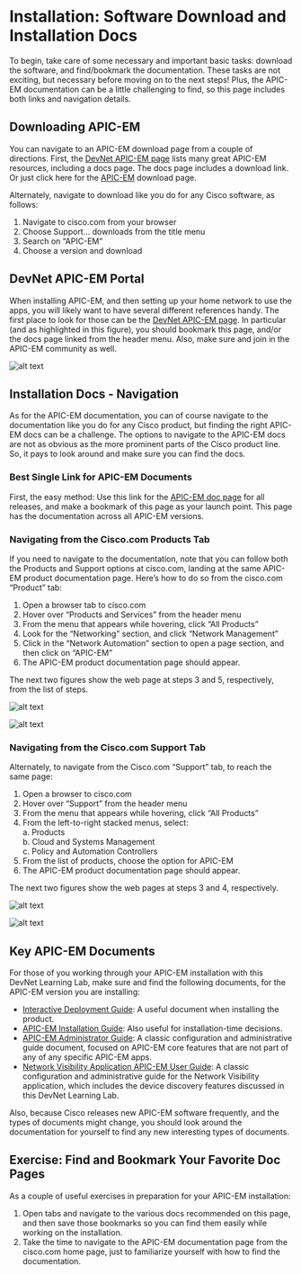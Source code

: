 # Installation: Software Download and Installation Docs
To begin, take care of some necessary and important basic tasks: download the software, and find/bookmark the documentation. These tasks are not exciting, but necessary before moving on to the next steps! Plus, the APIC-EM documentation can be a little challenging to find, so this page includes both links and navigation details.
## Downloading APIC-EM
You can navigate to an APIC-EM download page from a couple of directions. First, the [DevNet APIC-EM page](https://developer.cisco.com/site/apic-em/) lists many great APIC-EM resources, including a docs page. The docs page includes a download link. Or just click here for the [APIC-EM](https://developer.cisco.com/fileMedia/download/ff4eb410-6a49-40b7-ba27-ce4685c54254) download page.

Alternately, navigate to download like you do for any Cisco software, as follows:
1.	Navigate to cisco.com from your browser
2.	Choose Support… downloads from the title menu
3.	Search on “APIC-EM”
4.	Choose a version and download

## DevNet APIC-EM Portal
When installing APIC-EM, and then setting up your home network to use the apps, you will likely want to have several different references handy. The first place to look for those can be the [DevNet APIC-EM page](https://developer.cisco.com/site/apic-em/). In particular (and as highlighted in this figure), you should bookmark this page, and/or the docs page linked from the header menu. Also, make sure and join in the APIC-EM community as well.  

![alt text](/posts/files/01-apic-03-apic-install-discovery/assets/images/apic-3-02.png)

## Installation Docs - Navigation
As for the APIC-EM documentation, you can of course navigate to the documentation like you do for any Cisco product, but finding the right APIC-EM docs can be a challenge. The options to navigate to the APIC-EM docs are not as obvious as the more prominent parts of the Cisco product line. So, it pays to look around and make sure you can find the docs.
### Best Single Link for APIC-EM Documents
First, the easy method: Use this link for the [APIC-EM doc page](http://www.cisco.com/c/en/us/support/cloud-systems-management/one-enterprise-network-controller/tsd-products-support-series-home.html) for all releases, and make a bookmark of this page as your launch point. This page has the documentation across all APIC-EM versions.
### Navigating from the Cisco.com Products Tab
If you need to navigate to the documentation, note that you can follow both the Products and Support options at cisco.com, landing at the same APIC-EM product documentation page. Here’s how to do so from the cisco.com “Product” tab:
1.	Open a browser tab to cisco.com
2.	Hover over “Products and Services” from the header menu
3.	From the menu that appears while hovering, click “All Products”
4.	Look for the “Networking” section, and click “Network Management”
5.	Click in the “Network Automation” section to open a page section, and then click on “APIC-EM”
6.	The APIC-EM product documentation page should appear.

The next two figures show the web page at steps 3 and 5, respectively, from the list of steps.  

![alt text](/posts/files/01-apic-03-apic-install-discovery/assets/images/apic-3-03.png)

![alt text](/posts/files/01-apic-03-apic-install-discovery/assets/images/apic-3-04.png)



### Navigating from the Cisco.com Support Tab
Alternately, to navigate from the Cisco.com “Support” tab, to reach the same page:
1.	Open a browser to cisco.com
2.	Hover over “Support” from the header menu
3.	From the menu that appears while hovering, click “All Products”
4.	From the left-to-right stacked menus, select:  
 a.	Products  
 b.	Cloud and Systems Management  
 c.	Policy and Automation Controllers  
5.	From the list of products, choose the option for APIC-EM
6.	The APIC-EM product documentation page should appear.

The next two figures show the web pages at steps 3 and 4, respectively.

![alt text](/posts/files/01-apic-03-apic-install-discovery/assets/images/apic-3-05.png)

![alt text](/posts/files/01-apic-03-apic-install-discovery/assets/images/apic-3-06.png)

## Key APIC-EM Documents
For those of you working through your APIC-EM installation with this DevNet Learning Lab, make sure and find the following documents, for the APIC-EM version you are installing:

- [Interactive Deployment Guide](http://demand.cisco.com/APIC-EM_Deploy): A useful document when installing the product.  
- [APIC-EM Installation Guide](http://www.cisco.com/c/en/us/support/cloud-systems-management/one-enterprise-network-controller/products-installation-guides-list.html): Also useful for installation-time decisions.  
- [APIC-EM Administrator Guide](http://www.cisco.com/c/en/us/support/cloud-systems-management/one-enterprise-network-controller/products-installation-and-configuration-guides-list.html): A classic configuration and administrative guide document, focused on APIC-EM core features that are not part of any of any specific APIC-EM apps.  
- [Network Visibility Application APIC-EM User Guide](http://www.cisco.com/c/en/us/td/docs/cloud-systems-management/application-policy-infrastructure-controller-enterprise-module/1-5-x/network_visibility/user-guide/b_Cisco_Network_Visibility_User_Guide_1_5_0_x.html): A classic configuration and administrative guide for the Network Visibility application, which includes the device discovery features discussed in this DevNet Learning Lab.

Also, because Cisco releases new APIC-EM software frequently, and the types of documents might change, you should look around the documentation for yourself to find any new interesting types of documents.

## Exercise: Find and Bookmark Your Favorite Doc Pages
As a couple of useful exercises in preparation for your APIC-EM installation:
1.	Open tabs and navigate to the various docs recommended on this page, and then save those bookmarks so you can find them easily while working on the installation.
2.	Take the time to navigate to the APIC-EM documentation page from the cisco.com home page, just to familiarize yourself with how to find the documentation.


 
